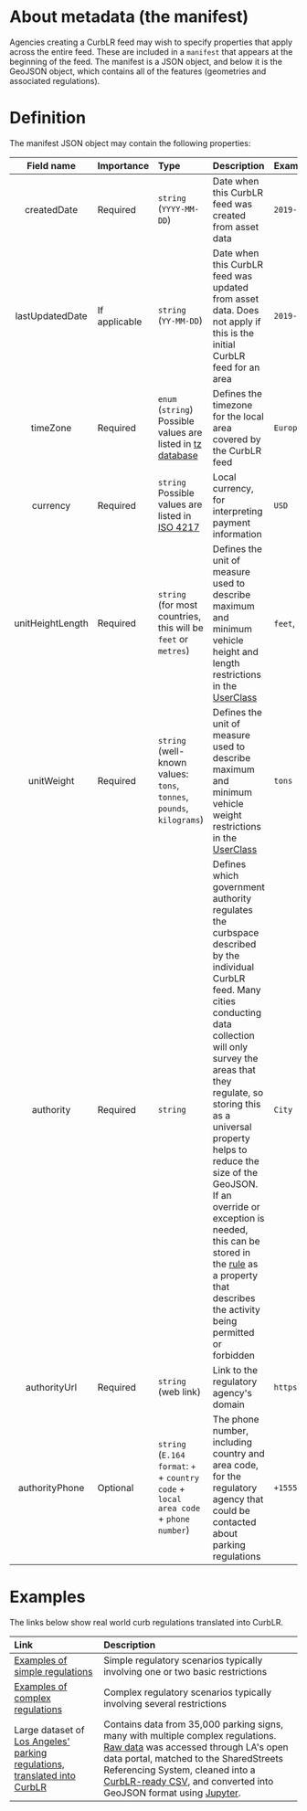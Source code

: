 # About metadata (the manifest)

Agencies creating a CurbLR feed may wish to specify properties that apply across the entire feed. These are included in a `manifest` that appears at the beginning of the feed. The manifest is a JSON object, and below it is the GeoJSON object, which contains all of the features (geometries and associated regulations).

# Definition

The manifest JSON object may contain the following properties:

| Field name | Importance  | Type | Description | Example |
| :---: | :--- | :--- | :--- | :--- |
| createdDate | Required | `string` (`YYYY-MM-DD`) | Date when this CurbLR feed was created from asset data | `2019-06-01` |
| lastUpdatedDate | If applicable | `string` (`YY-MM-DD`) | Date when this CurbLR feed was updated from asset data. Does not apply if this is the initial CurbLR feed for an area | `2019-06-06` |
| timeZone | Required | `enum` (`string`) Possible values are listed in [tz database](https://www.iana.org/time-zones) | Defines the timezone for the local area covered by the CurbLR feed | `Europe/London`
| currency | Required | `string` Possible values are listed in [ISO 4217](https://www.iso.org/iso-4217-currency-codes.html) | Local currency, for interpreting payment information | `USD`
| unitHeightLength | Required | `string` (for most countries, this will be `feet` or `metres`) | Defines the unit of measure used to describe maximum and minimum vehicle height and length restrictions in the [UserClass](UserClass.md) | `feet`, `metres` |
| unitWeight | Required | `string` (well-known values: `tons`, `tonnes`, `pounds`, `kilograms`) | Defines the unit of measure used to describe maximum and minimum vehicle weight restrictions in the [UserClass](UserClass.md) | `tons` |
| authority | Required | `string` | Defines which government authority regulates the curbspace described by the individual CurbLR feed. Many cities conducting data collection will only survey the areas that they regulate, so storing this as a universal property helps to reduce the size of the GeoJSON. If an override or exception is needed, this can be stored in the [rule](Rule.md) as a property that describes the activity being permitted or forbidden | `City of London`|
| authorityUrl | Required | `string` (web link) | Link to the regulatory agency's domain | `https://vancouver.ca`
| authorityPhone | Optional | `string` (`E.164 format`: `+` + `country code` + `local area code` + `phone number`) | The phone number, including country and area code, for the regulatory agency that could be contacted about parking regulations | `+15551231234`

# Examples

The links below show real world curb regulations translated into CurbLR.

| Link | Description |
| :---- | :---- |
| [Examples of simple regulations](examples/simple_examples.md) | Simple regulatory scenarios typically involving one or two basic restrictions  |
| [Examples of complex regulations](examples/complex_examples.md) | Complex regulatory scenarios typically involving several restrictions  |
| Large dataset of [Los Angeles' parking regulations, translated into CurbLR](/conversions/LA_CurbLR.json) | Contains data from 35,000 parking signs, many with multiple complex regulations. [Raw data](https://geohub.lacity.org/datasets/71c26db1ad614faab1047cc8c3686ece_28) was accessed through LA's open data portal, matched to the SharedStreets Referencing System, cleaned into a [CurbLR-ready CSV](/conversions/prepped_data.csv), and converted into GeoJSON format using [Jupyter](https://github.com/sharedstreets/CurbLR/blob/master/conversions/CSV%20to%20JSON%20parking%20rules.ipynb).

